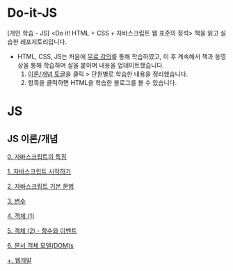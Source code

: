 # Do-it-JS
[개인 학습 - JS] &lt;Do it! HTML + CSS + 자바스크립트 웹 표준의 정석> 책을 읽고 실습한 레포지토리입니다.

- HTML, CSS, JS는 처음에 [무료 강의](https://www.boostcourse.org/cs120)를 통해 학습하였고, 이 후 계속해서 책과 동영상을 통해 학습하며 살을 붙이며 내용을 업데이트했습니다.
    1. [이론/개념 토글](https://www.notion.so/HTML-CSS-2853cc772b954ed5b525ed335cc402c5)을 클릭 > 단원별로 학습한 내용을 정리했습니다.
    2. 항목을 클릭하면 HTML을 학습한 블로그를 볼 수 있습니다.

# JS

## JS 이론/개념

[0. 자바스크립트의 특징](https://fallacious-smash-138.notion.site/0-e9e946518f8d4f48b891c4c441bd7651)

[1. 자바스크립트 시작하기](https://fallacious-smash-138.notion.site/1-32f601944ca3488282495a1bedcbc98d)

[2. 자바스크립트 기본 문법](https://fallacious-smash-138.notion.site/2-c57ef373ff90403395d51061cf019230)

[3. 변수](https://fallacious-smash-138.notion.site/3-492adb4139554df49c28618751a8b102)

[4. 객체 (1)](https://fallacious-smash-138.notion.site/4-1-a0d19168b71144d58fcb0e6a8349773d)

[5. 객체 (2) - 함수와 이벤트](https://fallacious-smash-138.notion.site/5-2-a83965f23f0a41c1875e527776a310bf)

[6. 문서 객체 모델(DOM)s](https://fallacious-smash-138.notion.site/6-DOM-s-589bc748f92b4102a79386dcccb63cb7)

[+. 웹개발](https://fallacious-smash-138.notion.site/0b3f018948af4588a0f02f2e2d5d9cf0)

